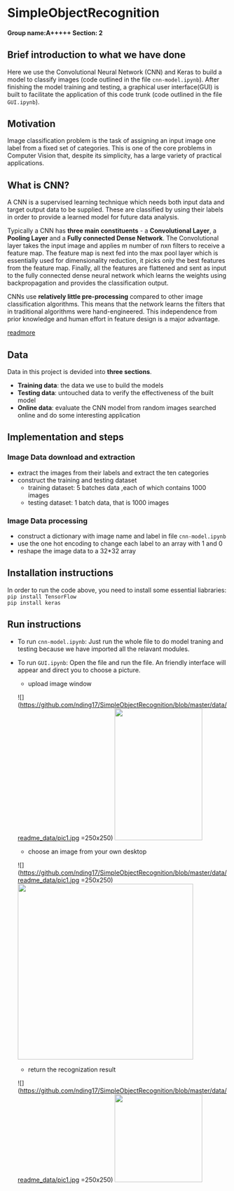 # SimpleObjectRecognition
#### Group name:A+++++               Section: 2

## Brief introduction to what we have done
Here we use the Convolutional Neural Network (CNN) and Keras to build a model to classify images (code outlined in the file `cnn-model.ipynb`). After finishing the model training and testing, a graphical user interface(GUI) is built to facilitate the application of this code trunk (code outlined in the file `GUI.ipynb`).

## Motivation 
Image classification problem is the task of assigning an input image one label from a fixed set of categories. This is one of the core problems in Computer Vision that, despite its simplicity, has a large variety of practical applications.

## What is CNN?
A CNN is a supervised learning technique which needs both input data and target output data to be supplied. These are classified by using their labels in order to provide a learned model for future data analysis.

Typically a CNN has **three main constituents** - a **Convolutional Layer**, a **Pooling Layer** and a **Fully connected Dense Network**. The Convolutional layer takes the input image and applies m number of nxn filters to receive a feature map. The feature map is next fed into the max pool layer which is essentially used for dimensionality reduction, it picks only the best features from the feature map. Finally, all the features are flattened and sent as input to the fully connected dense neural network which learns the weights using backpropagation and provides the classification output.

CNNs use **relatively little pre-processing** compared to other image classification algorithms. This means that the network learns the filters that in traditional algorithms were hand-engineered. This independence from prior knowledge and human effort in feature design is a major advantage.

[readmore](https://en.wikipedia.org/wiki/Convolutional_neural_network)  

## Data
Data in this project is devided into **three sections**. 
* **Training data**: the data we use to build the models
* **Testing data**: untouched data to verify the effectiveness of the built model
* **Online data**: evaluate the CNN model from random images searched online and do some interesting application

## Implementation and steps

### Image Data download and extraction
* extract the images from their labels and extract the ten categories
* construct the training and testing dataset
    * training dataset: 5 batches data ,each of which contains 1000 images
    * testing dataset: 1 batch data, that is 1000 images 

### Image Data processing 
* construct a dictionary with image name and label in file `cnn-model.ipynb`
* use the one hot encoding to change each label to an array with 1 and 0
* reshape the image data to a 32*32 array

## Installation instructions
In order to run the code above, you need to install some essential liabraries:<br/>
```pip install TensorFlow  ``` <br/>
```pip install keras ```


## Run instructions
* To run `cnn-model.ipynb`: Just run the whole file to do model traning and testing because we have imported all the relavant modules.
* To run `GUI.ipynb`: Open the file and run the file. An friendly interface will appear and direct you to choose a picture.
    * upload image window 
    
    ![](https://github.com/nding17/SimpleObjectRecognition/blob/master/data/readme_data/pic1.jpg =250x250)
    <img src="https://github.com/nding17/SimpleObjectRecognition/blob/master/data/readme_data/pic1.jpg" width="200" height="300">
    
    * choose an image from your own desktop
    
    ![](https://github.com/nding17/SimpleObjectRecognition/blob/master/data/readme_data/pic1.jpg =250x250)
    <img src="https://github.com/nding17/SimpleObjectRecognition/blob/master/data/readme_data/pic2.jpg" width="400" height="400">
    
    * return the recognization result
    
    ![](https://github.com/nding17/SimpleObjectRecognition/blob/master/data/readme_data/pic1.jpg =250x250) 
    <img src="https://github.com/nding17/SimpleObjectRecognition/blob/master/data/readme_data/pic3.jpg" width="200" height="200">